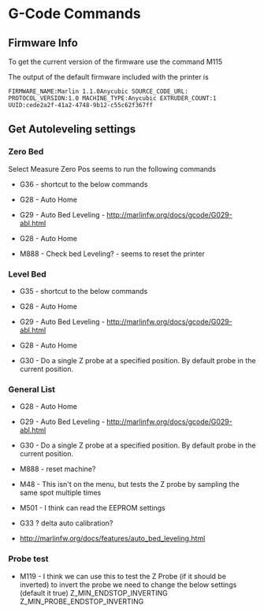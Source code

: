 # G-Code Commands

## Firmware Info

To get the current version of the firmware use the command M115

The output of the default firmware included with the printer is
```
FIRMWARE_NAME:Marlin 1.1.0Anycubic SOURCE_CODE_URL: PROTOCOL_VERSION:1.0 MACHINE_TYPE:Anycubic EXTRUDER_COUNT:1 UUID:cede2a2f-41a2-4748-9b12-c55c62f367ff
```


## Get Autoleveling settings

### Zero Bed

Select Measure Zero Pos seems to run the following commands

  * G36 - shortcut to the below commands

  * G28 - Auto Home
  * G29 - Auto Bed Leveling - http://marlinfw.org/docs/gcode/G029-abl.html
  * G28 - Auto Home
  * M888 - Check bed Leveling? - seems to reset the printer

### Level Bed

  * G35 - shortcut to the below commands

  * G28 - Auto Home
  * G29 - Auto Bed Leveling - http://marlinfw.org/docs/gcode/G029-abl.html
  * G28 - Auto Home
  * G30 - Do a single Z probe at a specified position. By default probe in the current position.


### General List

  * G28 - Auto Home
  * G29 - Auto Bed Leveling - http://marlinfw.org/docs/gcode/G029-abl.html
  * G30 - Do a single Z probe at a specified position. By default probe in the current position.
  * M888 - reset machine?

  * M48 - This isn't on the menu, but tests the Z probe by sampling the same spot multiple times
  * M501 - I think can read the EEPROM settings

  * G33 ? delta auto calibration?
  * http://marlinfw.org/docs/features/auto_bed_leveling.html


### Probe test

  * M119 - I think we can use this to test the Z Probe (if it should be inverted)
  to invert the probe we need to change the below settings (default it true)
  Z_MIN_ENDSTOP_INVERTING
  Z_MIN_PROBE_ENDSTOP_INVERTING
